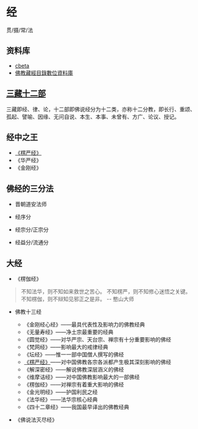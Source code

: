 # 经

贯/摄/常/法

## 资料库

- [cbeta](https://cbeta.org/)
- [佛教藏經目錄數位資料庫](http://jinglu.cbeta.org)

## [三藏十二部](https://baike.baidu.com/item/三藏十二部/282335)

三藏即经、律、论，十二部即佛说经分为十二类，亦称十二分教，即长行、重颂、孤起、譬喻、因缘、无问自说、本生、本事、未曾有、方广、论议、授记。

## 经中之王

- [《楞严经》](/zh-cn/buddhism/sutra/lengyanjing.md)
- 《华严经》
- 《金刚经》

## 佛经的三分法

- 晋朝道安法师

- 经序分
- 经宗分/正宗分
- 经益分/流通分

## 大经

- 《楞伽经》

> 不知法华，则不知如来救世之苦心。
> 不知楞严，则不知修心迷悟之关键。
> 不知楞伽，则不辩知见邪正之是非。
> -- 憨山大师

- 佛教十三经

  - 《金刚经心经》——最具代表性及影响力的佛教经典
  - 《无量寿经》——净土宗最重要的经典
  - 《圆觉经》——对华严宗、天台宗、禅宗有十分重要影响的佛经
  - 《梵网经》——影响最大的戒律经典
  - 《坛经》——惟一一部中国僧人撰写的佛经
  - [《楞严经》](/zh-cn/buddhism/sutra/lengyanjing.md)——对中国佛教各宗各派都产生极其深刻影响的佛经
  - 《解深密经》——解说佛教深层涵义的佛经
  - 《维摩诘经》——对中国佛教影响最大的一部佛经
  - 《楞伽经》——对禅宗有着重大影响的佛经
  - 《金光明经》——护国利民之经
  - 《法华经》——法华宗核心经典
  - 《四十二章经》——我国最早译出的佛教经典

- 《佛说法灭尽经》
